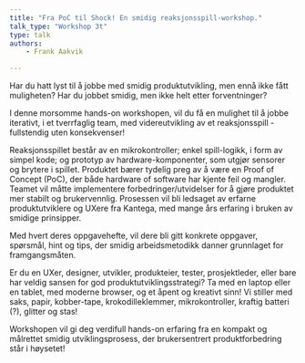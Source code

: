 ```yaml
---
title: "Fra PoC til Shock! En smidig reaksjonsspill-workshop."
talk_type: "Workshop 3t"
type: talk
authors:
    - Frank Aakvik

---
```

Har du hatt lyst til å jobbe med smidig produktutvikling, men ennå ikke fått muligheten? Har du jobbet smidig, men ikke helt etter forventninger?

I denne morsomme hands-on workshopen, vil du få en mulighet til å jobbe iterativt, i et tverrfaglig team, med videreutvikling av et reaksjonsspill - fullstendig uten konsekvenser!

Reaksjonsspillet består av en mikrokontroller; enkel spill-logikk, i form av simpel kode; og prototyp av hardware-komponenter, som utgjør sensorer og brytere i spillet. Produktet bærer tydelig preg av å være en Proof of Concept (PoC), der både hardware of software har kjente feil og mangler. Teamet vil måtte implementere forbedringer/utvidelser for å gjøre produktet mer stabilt og brukervennlig. Prosessen vil bli ledsaget av erfarne produktutviklere og UXere fra Kantega, med mange års erfaring i bruken av smidige prinsipper.

Med hvert deres oppgavehefte, vil dere bli gitt konkrete oppgaver, spørsmål, hint og tips, der smidig arbeidsmetodikk danner grunnlaget for framgangsmåten.

Er du en UXer, designer, utvikler, produkteier, tester, prosjektleder, eller bare har veldig sansen for god produktutviklingsstrategi? Ta med en laptop eller en tablet, med moderne browser, og et åpent og kreativt sinn! Vi stiller med saks, papir, kobber-tape, krokodilleklemmer, mikrokontroller, kraftig batteri (?), glitter og stas!

Workshopen vil gi deg verdifull hands-on erfaring fra en kompakt og målrettet smidig utviklingsprosess, der brukersentrert produktforbedring står i høysetet!
